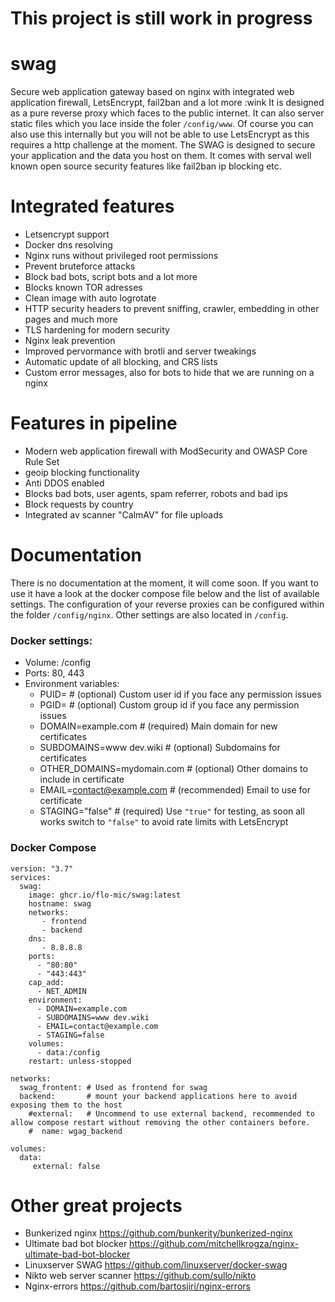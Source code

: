 # This project is still work in progress


# swag

Secure web application gateway based on nginx with integrated web application firewall, LetsEncrypt, fail2ban and a lot more :wink It is designed as a pure reverse proxy which faces to the public internet. It can also server static files which you lace inside the foler `/config/www`. Of course you can also use this internally but you will not be able to use LetsEncrypt as this requires a http challenge at the moment. The SWAG is designed to secure your application and the data you host on them. It comes with serval well known open source security features like fail2ban ip blocking etc.


# Integrated features

- Letsencrypt support
- Docker dns resolving
- Nginx runs without privileged root permissions
- Prevent bruteforce attacks
- Block bad bots, script bots and a lot more
- Blocks known TOR adresses
- Clean image with auto logrotate
- HTTP security headers to prevent sniffing, crawler, embedding in other pages and much more
- TLS hardening for modern security
- Nginx leak prevention
- Improved pervormance with brotli and server tweakings
- Automatic update of all blocking, and CRS lists
- Custom error messages, also for bots to hide that we are running on a nginx


# Features in pipeline

- Modern web application firewall with ModSecurity and OWASP Core Rule Set
- geoip blocking functionality
- Anti DDOS enabled
- Blocks bad bots, user agents, spam referrer, robots and bad ips
- Block requests by country
- Integrated av scanner "CalmAV" for file uploads


# Documentation

There is no documentation at the moment, it will come soon. If you want to use it have a look at the docker compose file below and the list of available settings. The configuration of your reverse proxies can be configured within the folder `/config/nginx`. Other settings are also located in `/config`. 

### Docker settings:
- Volume: /config
- Ports: 80, 443
- Environment variables:
    - PUID=                       # (optional) Custom user id if you face any permission issues
    - PGID=                       # (optional) Custom group id if you face any permission issues
    - DOMAIN=example.com          # (required) Main domain for new certificates
    - SUBDOMAINS=www dev.wiki     # (optional) Subdomains for certificates
    - OTHER_DOMAINS=mydomain.com  # (optional) Other domains to include in certificate
    - EMAIL=contact@example.com   # (recommended) Email to use for certificate
    - STAGING="false"             # (required) Use `"true"` for testing, as soon all works switch to `"false"` to avoid rate limits with LetsEncrypt

### Docker Compose

```
version: "3.7"
services:
  swag:
    image: ghcr.io/flo-mic/swag:latest
    hostname: swag
    networks: 
       - frontend
       - backend
    dns:
       - 8.8.8.8
    ports:
      - "80:80"
      - "443:443"
    cap_add:
      - NET_ADMIN
    environment:
      - DOMAIN=example.com   
      - SUBDOMAINS=www dev.wiki
      - EMAIL=contact@example.com
      - STAGING=false
    volumes:
      - data:/config
    restart: unless-stopped
    
networks:
  swag_frontent: # Used as frontend for swag
  backend:       # mount your backend applications here to avoid exposing them to the host
    #external:   # Uncommend to use external backend, recommended to allow compose restart without removing the other containers before.
    #  name: wgag_backend
    
volumes:
  data:
     external: false
```


# Other great projects

- Bunkerized nginx https://github.com/bunkerity/bunkerized-nginx
- Ultimate bad bot blocker https://github.com/mitchellkrogza/nginx-ultimate-bad-bot-blocker
- Linuxserver SWAG https://github.com/linuxserver/docker-swag
- Nikto web server scanner https://github.com/sullo/nikto
- Nginx-errors https://github.com/bartosjiri/nginx-errors


